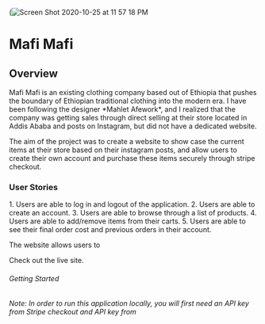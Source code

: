 (![Screen Shot 2020-10-25 at 11 57 18 PM](https://user-images.githubusercontent.com/57603757/129078238-0dfc3226-a108-4db6-9c09-c6d9c1e1a2ba.png)

<h1>Mafi Mafi</h1>

<h2>Overview</h2>
Mafi Mafi is an existing clothing company based out of Ethiopia that pushes the boundary of Ethiopian traditional clothing into the modern era. I have been following the designer *Mahlet Afework*, and I realized that the company was getting sales through direct selling at their store located in Addis Ababa and posts on Instagram, but did not have a dedicated website.

The aim of the project was to create a website to show case the current items at their store based on their instagram posts, and allow users to create their own account and purchase these items securely through stripe checkout. 


<h3>User Stories</h3>
1. Users are able to log in and logout of the application.
2. Users are able to create an account.
3. Users are able to browse through a list of products.
4. Users are able to add/remove items from their carts.
5. Users are able to see their final order cost and previous orders in their account.


The website allows users to 





Check out the live site. 

<h6>Getting Started<h6>
Note: In order to run this application locally, you will first need an API key from Stripe checkout and API key from 
